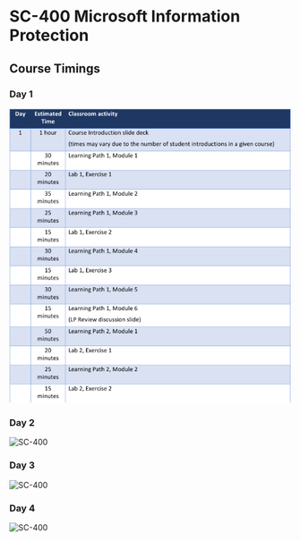 
# SC-400 Microsoft Information Protection
## Course Timings
### Day 1
![MS-102](_images/MS-102Day1.png)
### Day 2
![SC-400](_images/Day2.png)
### Day 3
![SC-400](_images/Day3.png)
### Day 4
![SC-400](_images/Day4.png)
